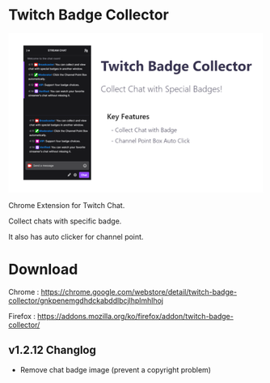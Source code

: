 # Twitch Badge Collector

![screenshot_1](./screenshots/screenshot_1_en_1.2.10.png)

Chrome Extension for Twitch Chat.

Collect chats with specific badge.

It also has auto clicker for channel point.


# Download

Chrome : https://chrome.google.com/webstore/detail/twitch-badge-collector/gnkpenemgdhdckabddlbcjlhplmhlhoj

Firefox : https://addons.mozilla.org/ko/firefox/addon/twitch-badge-collector/

## v1.2.12 Changlog
   - Remove chat badge image (prevent a copyright problem)
